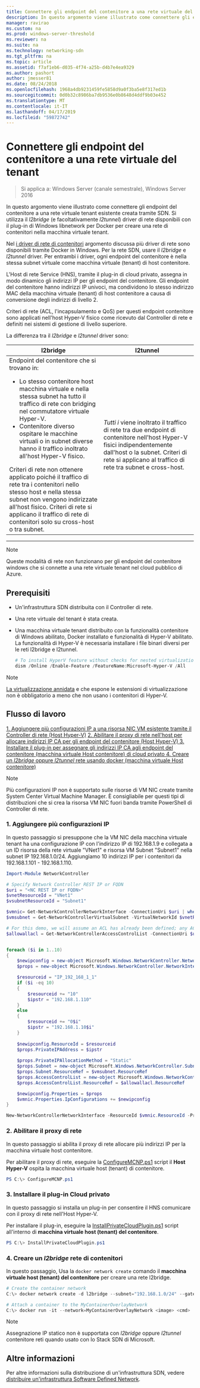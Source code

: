 ```yaml
---
title: Connettere gli endpoint del contenitore a una rete virtuale del tenant
description: In questo argomento viene illustrato come connettere gli endpoint del contenitore a una rete virtuale tenant esistente creata tramite SDN. Si utilizza il l2bridge (e facoltativamente l2tunnel) driver di rete disponibili con il plug-in di Windows libnetwork per Docker per creare una rete di contenitori nella macchina virtuale tenant.
manager: ravirao
ms.custom: na
ms.prod: windows-server-threshold
ms.reviewer: na
ms.suite: na
ms.technology: networking-sdn
ms.tgt_pltfrm: na
ms.topic: article
ms.assetid: f7af1eb6-d035-4f74-a25b-d4b7e4ea9329
ms.author: pashort
author: jmesser81
ms.date: 08/24/2018
ms.openlocfilehash: 1968a4db9231459fe5858d9a0f3ba5e8f317ed1b
ms.sourcegitcommit: 0d0b32c8986ba7db9536e0b8648d4ddf9b03e452
ms.translationtype: MT
ms.contentlocale: it-IT
ms.lasthandoff: 04/17/2019
ms.locfileid: "59872742"
---
```

# <a name="connect-container-endpoints-to-a-tenant-virtual-network"></a>Connettere gli endpoint del contenitore a una rete virtuale del tenant

>Si applica a: Windows Server (canale semestrale), Windows Server 2016

In questo argomento viene illustrato come connettere gli endpoint del contenitore a una rete virtuale tenant esistente creata tramite SDN. Si utilizza il *l2bridge* (e facoltativamente *l2tunnel*) driver di rete disponibili con il plug-in di Windows libnetwork per Docker per creare una rete di contenitori nella macchina virtuale tenant.

Nel [i driver di rete di contenitori](https://docs.microsoft.com/virtualization/windowscontainers/container-networking/network-drivers-topologies) argomento discussa più driver di rete sono disponibili tramite Docker in Windows. Per la rete SDN, usare il *l2bridge* e *l2tunnel* driver. Per entrambi i driver, ogni endpoint del contenitore è nella stessa subnet virtuale come macchina virtuale (tenant) di host contenitore. 

L'Host di rete Service (HNS), tramite il plug-in di cloud privato, assegna in modo dinamico gli indirizzi IP per gli endpoint del contenitore. Gli endpoint del contenitore hanno indirizzi IP univoci, ma condividono lo stesso indirizzo MAC della macchina virtuale (tenant) di host contenitore a causa di conversione degli indirizzi di livello 2. 

Criteri di rete (ACL, l'incapsulamento e QoS) per questi endpoint contenitore sono applicati nell'host Hyper-V fisico come ricevuto dal Controller di rete e definiti nei sistemi di gestione di livello superiore. 

La differenza tra il *l2bridge* e *l2tunnel* driver sono:

| l2bridge | l2tunnel |
| --- | --- |
|Endpoint del contenitore che si trovano in: <ul><li>Lo stesso contenitore host macchina virtuale e nella stessa subnet ha tutto il traffico di rete con bridging nel commutatore virtuale Hyper-V. </li><li>Contenitore diverso ospitare le macchine virtuali o in subnet diverse hanno il traffico inoltrato all'host Hyper-V fisico. </li></ul>Criteri di rete non ottenere applicato poiché il traffico di rete tra i contenitori nello stesso host e nella stessa subnet non vengono indirizzate all'host fisico. Criteri di rete si applicano il traffico di rete di contenitori solo su cross-host o tra subnet. | *Tutti i* viene inoltrato il traffico di rete tra due endpoint di contenitore nell'host Hyper-V fisici indipendentemente dall'host o la subnet. Criteri di rete si applicano al traffico di rete tra subnet e cross-host. |
---

>[!NOTE]
>Queste modalità di rete non funzionano per gli endpoint del contenitore windows che si connette a una rete virtuale tenant nel cloud pubblico di Azure.


## <a name="prerequisites"></a>Prerequisiti
-  Un'infrastruttura SDN distribuita con il Controller di rete.
-  Una rete virtuale del tenant è stata creata.
-  Una macchina virtuale tenant distribuito con la funzionalità contenitore di Windows abilitato, Docker installato e funzionalità di Hyper-V abilitato. La funzionalità di Hyper-V è necessaria installare i file binari diversi per le reti l2bridge e l2tunnel.

   ```powershell
   # To install HyperV feature without checks for nested virtualization
   dism /Online /Enable-Feature /FeatureName:Microsoft-Hyper-V /All 
   ```

>[!Note]
>[La virtualizzazione annidata](https://msdn.microsoft.com/virtualization/hyperv_on_windows/user_guide/nesting) e che espone le estensioni di virtualizzazione non è obbligatorio a meno che non usano i contenitori di Hyper-V. 


## <a name="workflow"></a>Flusso di lavoro

[1. Aggiungere più configurazioni IP a una risorsa NIC VM esistente tramite il Controller di rete (Host Hyper-V)](#1-add-multiple-ip-configurations)
[2. Abilitare il proxy di rete nell'host per allocare indirizzi IP CA per gli endpoint del contenitore (Host Hyper-V) ](#2-enable-the-network-proxy) 
 [3. Installare il plug-in per assegnare gli indirizzi IP CA agli endpoint del contenitore (macchina virtuale Host contenitore) di cloud privato ](#3-install-the-private-cloud-plug-in) 
 [4. Creare un *l2bridge* oppure *l2tunnel* rete usando docker (macchina virtuale Host contenitore) ](#4-create-an-l2bridge-container-network)
 
>[!NOTE]
>Più configurazioni IP non è supportato sulle risorse di VM NIC create tramite System Center Virtual Machine Manager. È consigliabile per questi tipi di distribuzioni che si crea la risorsa VM NIC fuori banda tramite PowerShell di Controller di rete.

### <a name="1-add-multiple-ip-configurations"></a>1. Aggiungere più configurazioni IP
In questo passaggio si presuppone che la VM NIC della macchina virtuale tenant ha una configurazione IP con l'indirizzo IP di 192.168.1.9 e collegata a un ID risorsa della rete virtuale "VNet1" e risorsa VM Subnet "Subnet1" nella subnet IP 192.168.1.0/24. Aggiungiamo 10 indirizzi IP per i contenitori da 192.168.1.101 - 192.168.1.110.

```powershell
Import-Module NetworkController

# Specify Network Controller REST IP or FQDN
$uri = "<NC REST IP or FQDN>"
$vnetResourceId = "VNet1"
$vsubnetResourceId = "Subnet1"

$vmnic= Get-NetworkControllerNetworkInterface -ConnectionUri $uri | where {$_.properties.IpConfigurations.Properties.PrivateIPAddress -eq "192.168.1.9" }
$vmsubnet = Get-NetworkControllerVirtualSubnet -VirtualNetworkId $vnetResourceId -ResourceId $vsubnetResourceId -ConnectionUri $uri

# For this demo, we will assume an ACL has already been defined; any ACL can be applied here
$allowallacl = Get-NetworkControllerAccessControlList -ConnectionUri $uri -ResourceId "AllowAll"


foreach ($i in 1..10)
{
    $newipconfig = new-object Microsoft.Windows.NetworkController.NetworkInterfaceIpConfiguration
    $props = new-object Microsoft.Windows.NetworkController.NetworkInterfaceIpConfigurationProperties

    $resourceid = "IP_192_168_1_1"
    if ($i -eq 10) 
    {
        $resourceid += "10"
        $ipstr = "192.168.1.110"
    }
    else
    {
        $resourceid += "0$i"
        $ipstr = "192.168.1.10$i"
    }
    
    $newipconfig.ResourceId = $resourceid
    $props.PrivateIPAddress = $ipstr    
    
    $props.PrivateIPAllocationMethod = "Static"
    $props.Subnet = new-object Microsoft.Windows.NetworkController.Subnet
    $props.Subnet.ResourceRef = $vmsubnet.ResourceRef
    $props.AccessControlList = new-object Microsoft.Windows.NetworkController.AccessControlList
    $props.AccessControlList.ResourceRef = $allowallacl.ResourceRef

    $newipconfig.Properties = $props
    $vmnic.Properties.IpConfigurations += $newipconfig
}

New-NetworkControllerNetworkInterface -ResourceId $vmnic.ResourceId -Properties $vmnic.Properties -ConnectionUri $uri
```

### <a name="2-enable-the-network-proxy"></a>2. Abilitare il proxy di rete
In questo passaggio si abilita il proxy di rete allocare più indirizzi IP per la macchina virtuale host contenitore. 

Per abilitare il proxy di rete, eseguire la [ConfigureMCNP.ps1](https://github.com/Microsoft/SDN/blob/master/Containers/ConfigureMCNP.ps1) script il **Host Hyper-V** ospita la macchina virtuale host (tenant) di contenitore.

```powershell
PS C:\> ConfigureMCNP.ps1
```

### <a name="3-install-the-private-cloud-plug-in"></a>3. Installare il plug-in Cloud privato
In questo passaggio si installa un plug-in per consentire il HNS comunicare con il proxy di rete nell'Host Hyper-V.

Per installare il plug-in, eseguire la [InstallPrivateCloudPlugin.ps1](https://github.com/Microsoft/SDN/blob/master/Containers/InstallPrivateCloudPlugin.ps1) script all'interno di **macchina virtuale host (tenant) del contenitore**.


```powershell
PS C:\> InstallPrivateCloudPlugin.ps1
```

### <a name="4-create-an-l2bridge-container-network"></a>4. Creare un *l2bridge* rete di contenitori
In questo passaggio, Usa la `docker network create` comando il **macchina virtuale host (tenant) del contenitore** per creare una rete l2bridge. 

```powershell
# Create the container network
C:\> docker network create -d l2bridge --subnet="192.168.1.0/24" --gateway="192.168.1.1" MyContainerOverlayNetwork

# Attach a container to the MyContainerOverlayNetwork 
C:\> docker run -it --network=MyContainerOverlayNetwork <image> <cmd>
```

>[!NOTE]
>Assegnazione IP statico non è supportata con *l2bridge* oppure *l2tunnel* contenitore reti quando usato con lo Stack SDN di Microsoft.

## <a name="more-information"></a>Altre informazioni
Per altre informazioni sulla distribuzione di un'infrastruttura SDN, vedere [distribuire un'infrastruttura Software Defined Network](https://docs.microsoft.com/windows-server/networking/sdn/deploy/deploy-a-software-defined-network-infrastructure).

